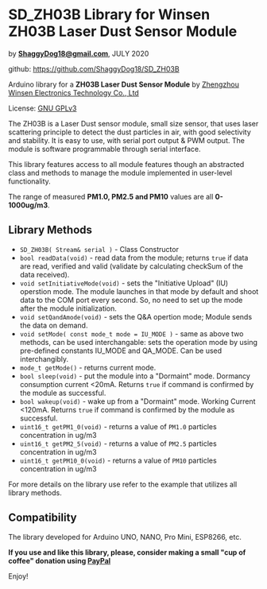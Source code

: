 # SD_ZH03B Library for Winsen ZH03B Laser Dust Sensor Module

by **ShaggyDog18@gmail.com**, JULY 2020

github: https://github.com/ShaggyDog18/SD_ZH03B

Arduino library for a **ZH03B Laser Dust Sensor Module** by [Zhengzhou Winsen Electronics Technology Co., Ltd](www.winsen-sensor.com)

License: [GNU GPLv3](https://choosealicense.com/licenses/gpl-3.0/)

The ZH03B is a Laser Dust sensor module, small size sensor, that uses laser scattering principle to detect the dust particles in air, with good selectivity and stability. It is easy to use, with serial port output & PWM output. The module is software programmable through serial interface.

This library features access to all module features though an abstracted class and methods to manage the module implemented in user-level functionality.

The range of measured **PM1.0, PM2.5 and PM10** values are all **0-1000ug/m3**.

## Library Methods

- `SD_ZH03B( Stream& serial )` - Class Constructor
- `bool readData(void)` - read data from the module; returns `true` if data are read, verified and valid (validate by calculating checkSum of the data received).
- `void setInitiativeMode(void)` - sets the "Initiative Upload" (IU) operstion mode. The module launches in that mode by default and shoot data to the COM port every second. So, no need to set up the mode after the module initialization.
- `void setQandAmode(void)` - sets the Q&A opertion mode; Module sends the data on demand.
- `void setMode( const mode_t mode = IU_MODE )` - same as above two methods, can be used interchangable: sets the operation mode by using pre-defined constants IU_MODE and QA_MODE. Can be used interchangibly. 
- `mode_t getMode()` - returns current mode.
- `bool sleep(void)` - put the module into a "Dormaint" mode. Dormancy consumption current <20mA. Returns `true` if command is confirmed by the module as successful.
- `bool wakeup(void)` - wake up from a "Dormaint" mode. Working Current <120mA. Returns `true` if command is confirmed by the module as successful.
- `uint16_t getPM1_0(void)` - returns a value of `PM1.0` particles concentration in ug/m3 
- `uint16_t getPM2_5(void)` - returns a value of `PM2.5` particles concentration in ug/m3 
- `uint16_t getPM10_0(void)` - returns a value of `PM10` particles concentration in ug/m3 

For more details on the library use refer to the example that utilizes all library methods.

## Compatibility

The library developed for Arduino UNO, NANO, Pro Mini, ESP8266, etc.

**If you use and like this library, please, consider making a small "cup of coffee" donation using [PayPal](https://paypal.me/shaggyDog18/3USD)**

Enjoy!
